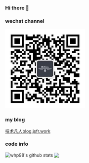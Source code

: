 ### Hi there 👋

<!--
**whp98/whp98** is a ✨ _special_ ✨ repository because its `README.md` (this file) appears on your GitHub profile.

Here are some ideas to get you started:

- 🔭 I’m currently working on ...
- 🌱 I’m currently learning ...
- 👯 I’m looking to collaborate on ...
- 🤔 I’m looking for help with ...
- 💬 Ask me about ...
- 📫 How to reach me: ...
- 😄 Pronouns: ...
- ⚡ Fun fact: ...
-->

###  wechat channel
![Qrcode](https://github.com/whp98/whp98.github.io/blob/main/docs/public/weixinqr.jpg)

### my blog

[技术凡人blog.jsfr.work](https://blog.jsfr.work)

### code info

<img align="center" src="https://github-readme-stats.vercel.app/api?username=whp98&show_icons=true&include_all_commits=true&theme=buefy&hide_border=true" alt="whp98's github stats" />

<img align="center" src="https://github-readme-stats.vercel.app/api/top-langs/?username=whp98&layout=compact&theme=buefy&hide_border=true&langs_count=100" />
